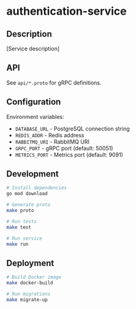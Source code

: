 # authentication-service

## Description

[Service description]

## API

See `api/*.proto` for gRPC definitions.

## Configuration

Environment variables:
- `DATABASE_URL` - PostgreSQL connection string
- `REDIS_ADDR` - Redis address
- `RABBITMQ_URI` - RabbitMQ URI
- `GRPC_PORT` - gRPC port (default: 50051)
- `METRICS_PORT` - Metrics port (default: 9091)

## Development

```bash
# Install dependencies
go mod download

# Generate proto
make proto

# Run tests
make test

# Run service
make run
```

## Deployment

```bash
# Build Docker image
make docker-build

# Run migrations
make migrate-up
```
